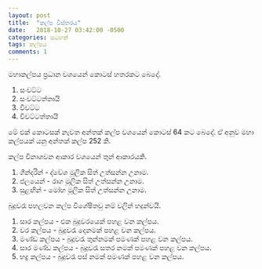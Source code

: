 ```yaml
---
layout: post
title:  "කල්ප විස්තරය"
date:   2018-10-27 03:42:00 -0500
categories: සටහන්
tags: කල්පය
comments: 1
---
```


මහාකල්පය ප්‍රධාන වශයෙන් කොටස් හතරකට බෙදේ.
1. සංවට්ට
2. සංවට්ටත්තායි
3. විවට්ට
4. විවට්ටත්තායි

මේ එක් කොටසක් නැවත අන්තක් කල්ප වශයෙන් කොටස් 64 කට බෙදේ. ඒ අනුව මහා කල්පයක් යනු අන්තක් කල්ප 252 කි.

කල්ප විනාශවන ආකාර වශයෙන් තුන් ආකාරයකි.
1. ගින්දරින් - ද්වේශ මූලික සිත් උත්සන්න උනාම.
2. ජලයෙන් - රාග මූලික සිත් උත්සන්න උනාම.
3. සුළඟින් - මෝහ මූලික සිත්‍ උත්‍සන්න උනාම.

බුදුවරැ පහලවන කල්ප විශේෂිතවු නම් වලින් හදුන්වයි.
1. සාර කල්පය - එක බුදුවරයෙක් පහළ වන කල්පය.
2. වර කල්පය - බුදුවරැ දෙනමක් පහළ වන කල්පය.
3. මණ්ඩ කල්පය - බුදුවරැ තුන්නමක් පමණක් පහළ වන කල්පය.
4. සාර මණ්ඩ කල්‍පය - බුදුවරැ සතර නමක් පමණක් පහළ වන කල්පය.
5. භද්‍ර කල්පය - බුදුවරැ පස් නමක් පමණක් පහළ වන කල්පය.